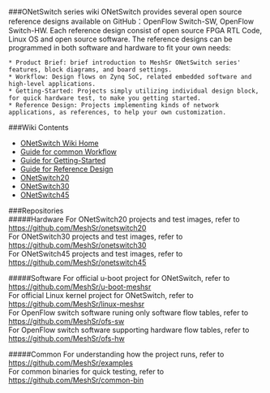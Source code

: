 ###ONetSwitch series wiki
ONetSwitch provides several open source reference designs available on GitHub：OpenFlow Switch-SW, OpenFlow Switch-HW. Each reference design consist of open source FPGA RTL Code, Linux OS and open source software. The reference designs can be programmed in both software and hardware to fit your own needs:

	* Product Brief: brief introduction to MeshSr ONetSwitch series' features, block diagrams, and board settings. 
	* Workflow: Design flows on Zynq SoC, related embedded software and high-level applications.
	* Getting-Started: Projects simply utilizing individual design block, for quick hardware test, to make you getting started.
	* Reference Design: Projects implementing kinds of network applications, as references, to help your own customization.

###Wiki Contents
* [ONetSwitch Wiki Home](https://github.com/meshsr/wiki/wiki)  
* [Guide for common Workflow](https://github.com/MeshSr/wiki/wiki/Guide-Workflow)  
* [Guide for Getting-Started](https://github.com/MeshSr/wiki/wiki/Guide-Getting-Started)  
* [Guide for Reference Design](https://github.com/MeshSr/wiki/wiki/Guide-Reference-Design)  
* [ONetSwitch20](https://github.com/MeshSr/wiki/wiki/ONetSwitch20)
* [ONetSwitch30](https://github.com/MeshSr/wiki/wiki/ONetSwitch30)
* [ONetSwitch45](https://github.com/MeshSr/wiki/wiki/ONetSwitch45)

###Repositories  
#####Hardware
For ONetSwitch20 projects and test images, refer to https://github.com/MeshSr/onetswitch20  
For ONetSwitch30 projects and test images, refer to https://github.com/MeshSr/onetswitch30  
For ONetSwitch45 projects and test images, refer to https://github.com/MeshSr/onetswitch45  

#####Software
For official u-boot project for ONetSwitch, refer to https://github.com/MeshSr/u-boot-meshsr  
For official Linux kernel project for ONetSwitch, refer to https://github.com/MeshSr/linux-meshsr  
For OpenFlow switch software runing only software flow tables, refer to https://github.com/MeshSr/ofs-sw  
For OpenFlow switch software supporting hardware flow tables, refer to https://github.com/MeshSr/ofs-hw  

#####Common
For understanding how the project runs, refer to https://github.com/MeshSr/examples  
For common binaries for quick testing, refer to https://github.com/MeshSr/common-bin  
